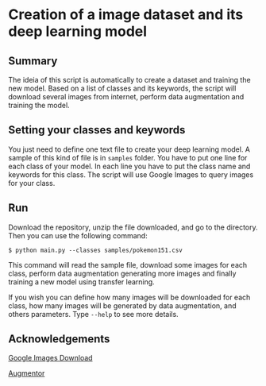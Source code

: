 # Creation of a image dataset and its deep learning model

## Summary
The ideia of this script is automatically to create a dataset and training the new model. Based on a list of classes and its keywords, the script will download several images from internet, perform data augmentation and training the model.

## Setting your classes and keywords
You just need to define one text file to create your deep learning model. A sample of this kind of file is in `samples` folder. You have to put one line for each class of your model. In each line you have to put the class name and keywords for this class. The script will use Google Images to query images for your class. 

## Run
Download the repository, unzip the file downloaded, and go to the directory. Then you can use the following command:

    $ python main.py --classes samples/pokemon151.csv

This command will read the sample file, download some images for each class, perform data augmentation generating more images and finally training a new model using transfer learning.

If you wish you can define how many images will be downloaded for each class, how many images will be generated by data augmentation, and others parameters. Type `--help` to see more details.

## Acknowledgements
[Google Images Download](https://github.com/hardikvasa/google-images-download)

[Augmentor](https://github.com/mdbloice/Augmentor)
